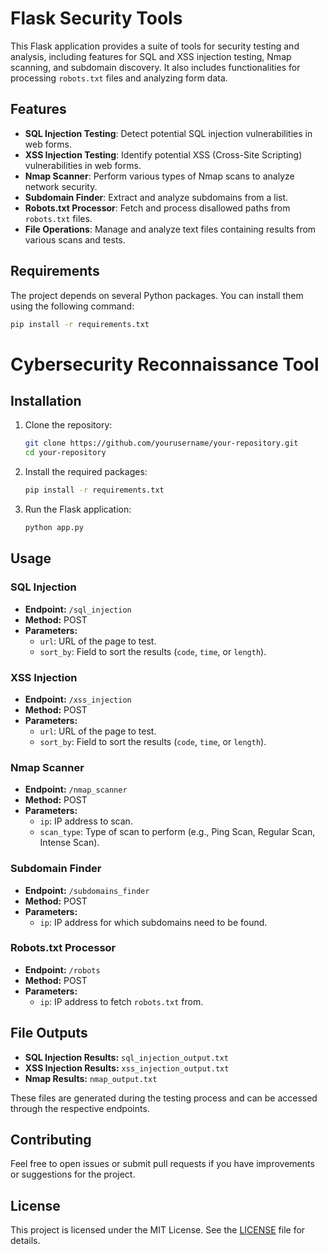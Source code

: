 # Flask Security Tools

This Flask application provides a suite of tools for security testing and analysis, including features for SQL and XSS injection testing, Nmap scanning, and subdomain discovery. It also includes functionalities for processing `robots.txt` files and analyzing form data.

## Features

- **SQL Injection Testing**: Detect potential SQL injection vulnerabilities in web forms.
- **XSS Injection Testing**: Identify potential XSS (Cross-Site Scripting) vulnerabilities in web forms.
- **Nmap Scanner**: Perform various types of Nmap scans to analyze network security.
- **Subdomain Finder**: Extract and analyze subdomains from a list.
- **Robots.txt Processor**: Fetch and process disallowed paths from `robots.txt` files.
- **File Operations**: Manage and analyze text files containing results from various scans and tests.

## Requirements

The project depends on several Python packages. You can install them using the following command:

```bash
pip install -r requirements.txt
```

# Cybersecurity Reconnaissance Tool

## Installation

1. Clone the repository:

    ```bash
    git clone https://github.com/yourusername/your-repository.git
    cd your-repository
    ```

2. Install the required packages:

    ```bash
    pip install -r requirements.txt
    ```

3. Run the Flask application:

    ```bash
    python app.py
    ```

## Usage

### SQL Injection
- **Endpoint:** `/sql_injection`
- **Method:** POST
- **Parameters:**
  - `url`: URL of the page to test.
  - `sort_by`: Field to sort the results (`code`, `time`, or `length`).

### XSS Injection
- **Endpoint:** `/xss_injection`
- **Method:** POST
- **Parameters:**
  - `url`: URL of the page to test.
  - `sort_by`: Field to sort the results (`code`, `time`, or `length`).

### Nmap Scanner
- **Endpoint:** `/nmap_scanner`
- **Method:** POST
- **Parameters:**
  - `ip`: IP address to scan.
  - `scan_type`: Type of scan to perform (e.g., Ping Scan, Regular Scan, Intense Scan).

### Subdomain Finder
- **Endpoint:** `/subdomains_finder`
- **Method:** POST
- **Parameters:**
  - `ip`: IP address for which subdomains need to be found.

### Robots.txt Processor
- **Endpoint:** `/robots`
- **Method:** POST
- **Parameters:**
  - `ip`: IP address to fetch `robots.txt` from.

## File Outputs

- **SQL Injection Results:** `sql_injection_output.txt`
- **XSS Injection Results:** `xss_injection_output.txt`
- **Nmap Results:** `nmap_output.txt`

These files are generated during the testing process and can be accessed through the respective endpoints.

## Contributing

Feel free to open issues or submit pull requests if you have improvements or suggestions for the project.

## License

This project is licensed under the MIT License. See the [LICENSE](LICENSE) file for details.
